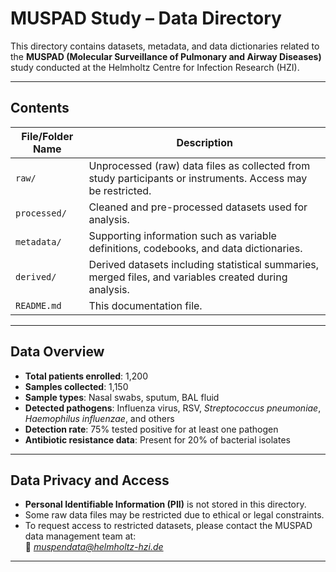 # MUSPAD Study – Data Directory

This directory contains datasets, metadata, and data dictionaries related to the **MUSPAD (Molecular Surveillance of Pulmonary and Airway Diseases)** study conducted at the Helmholtz Centre for Infection Research (HZI).

---

## Contents

| File/Folder Name           | Description |
|----------------------------|-------------|
| `raw/`                     | Unprocessed (raw) data files as collected from study participants or instruments. Access may be restricted. |
| `processed/`               | Cleaned and pre-processed datasets used for analysis. |
| `metadata/`                | Supporting information such as variable definitions, codebooks, and data dictionaries. |
| `derived/`                 | Derived datasets including statistical summaries, merged files, and variables created during analysis. |
| `README.md`                | This documentation file. |

---

## Data Overview

- **Total patients enrolled**: 1,200  
- **Samples collected**: 1,150  
- **Sample types**: Nasal swabs, sputum, BAL fluid  
- **Detected pathogens**: Influenza virus, RSV, *Streptococcus pneumoniae*, *Haemophilus influenzae*, and others  
- **Detection rate**: 75% tested positive for at least one pathogen  
- **Antibiotic resistance data**: Present for 20% of bacterial isolates

---

## Data Privacy and Access

- **Personal Identifiable Information (PII)** is not stored in this directory.
- Some raw data files may be restricted due to ethical or legal constraints.
- To request access to restricted datasets, please contact the MUSPAD data management team at:  
  📧 *muspendata@helmholtz-hzi.de*

---


